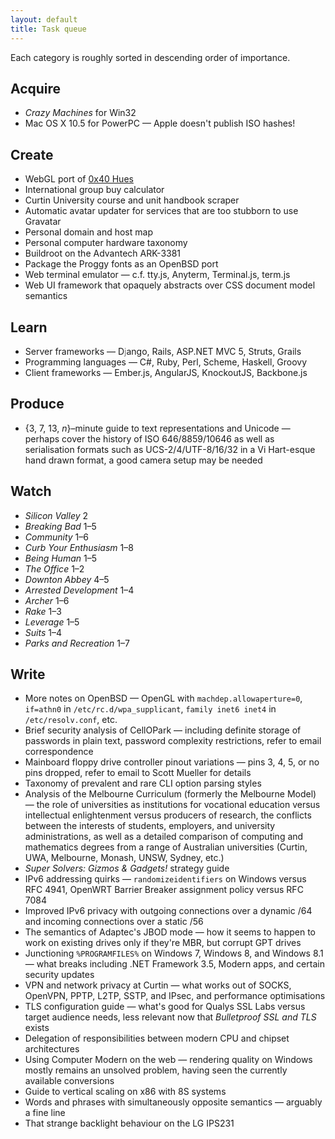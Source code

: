 ```yaml
---
layout: default
title: Task queue
---
```


Each category is roughly sorted in descending order of importance.

## Acquire

  * *Crazy Machines* for Win32
  * Mac OS X 10.5 for PowerPC — Apple doesn't publish ISO hashes!

## Create

  * WebGL port of [0x40 Hues][hues]
  * International group buy calculator
  * Curtin University course and unit handbook scraper
  * Automatic avatar updater for services that are too stubborn to use
    Gravatar
  * Personal domain and host map
  * Personal computer hardware taxonomy
  * Buildroot on the Advantech ARK-3381
  * Package the Proggy fonts as an OpenBSD port
  * Web terminal emulator — c.f. tty.js, Anyterm, Terminal.js, term.js
  * Web UI framework that opaquely abstracts over CSS document model
    semantics

[hues]: http://0x40hues.blogspot.com/

## Learn

  * Server frameworks — D<span style="color:#808080;">j</span>ango,
    Rails, ASP.NET MVC 5, Struts, Grails
  * Programming languages — C#, Ruby, Perl, Scheme, Haskell, Groovy
  * Client frameworks — Ember.js, AngularJS, KnockoutJS, Backbone.js

## Produce

  * {3, 7, 13, *n*}–minute guide to text representations and Unicode —
    perhaps cover the history of ISO 646/8859/10646 as well as
    serialisation formats such as UCS-2/4/UTF-8/16/32 in a Vi
    Hart-esque hand drawn format, a good camera setup may be needed

## Watch

  * *Silicon Valley* 2
  * *Breaking Bad* 1–5
  * *Community* 1–6
  * *Curb Your Enthusiasm* 1–8
  * *Being Human* 1–5
  * *The Office* 1–2
  * *Downton Abbey* 4–5
  * *Arrested Development* 1–4
  * *Archer* 1–6
  * *Rake* 1–3
  * *Leverage* 1–5
  * *Suits* 1–4
  * *Parks and Recreation* 1–7

## Write

  * More notes on OpenBSD — OpenGL with `machdep.allowaperture=0`,
    `if=athn0` in `/etc/rc.d/wpa_supplicant`, `family inet6 inet4` in
    `/etc/resolv.conf`, etc.
  * Brief security analysis of CellOPark — including definite storage of
    passwords in plain text, password complexity restrictions, refer to
    email correspondence
  * Mainboard floppy drive controller pinout variations — pins 3, 4, 5,
    or no pins dropped, refer to email to Scott Mueller for details
  * Taxonomy of prevalent and rare CLI option parsing styles
  * Analysis of the Melbourne Curriculum (formerly the Melbourne Model)
    — the role of universities as institutions for vocational education
    versus intellectual enlightenment versus producers of research,
    the conflicts between the interests of students, employers, and
    university administrations, as well as a detailed comparison of
    computing and mathematics degrees from a range of Australian
    universities (Curtin, UWA, Melbourne, Monash, UNSW, Sydney, etc.)
  * *Super Solvers: Gizmos & Gadgets!* strategy guide
  * IPv6 addressing quirks — `randomizeidentifiers` on Windows versus
    RFC 4941, OpenWRT Barrier Breaker assignment policy versus RFC 7084
  * Improved IPv6 privacy with outgoing connections over a dynamic /64
    and incoming connections over a static /56
  * The semantics of Adaptec's JBOD mode — how it seems to happen to
    work on existing drives only if they're MBR, but corrupt GPT drives
  * Junctioning `%PROGRAMFILES%` on Windows 7, Windows 8,
    and Windows 8.1 — what breaks including .NET Framework 3.5, Modern
    apps, and certain security updates
  * VPN and network privacy at Curtin — what works out of SOCKS,
    OpenVPN, PPTP, L2TP, SSTP, and IPsec, and performance optimisations
  * TLS configuration guide — what's good for Qualys SSL Labs versus
    target audience needs, less relevant now that *Bulletproof SSL and
    TLS* exists
  * Delegation of responsibilities between modern CPU and chipset
    architectures
  * Using Computer Modern on the web — rendering quality on Windows
    mostly remains an unsolved problem, having seen the currently
    available conversions
  * Guide to vertical scaling on x86 with 8S systems
  * Words and phrases with simultaneously opposite semantics — arguably
    a fine line
  * That strange backlight behaviour on the LG IPS231

